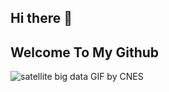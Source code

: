 ## Hi there 👋 
## Welcome To My Github


![satellite big data GIF by CNES](https://github.com/user-attachments/assets/42be3075-5d23-4e3e-903f-605a76b34fd6)

<!--
**aleysary/aleysary** is a ✨ _special_ ✨ repository because its `README.md` (this file) appears on your GitHub profile.

Here are some ideas to get you started:

- 🔭 I’m currently working on ...
- 🌱 I’m currently learning ...
- 👯 I’m looking to collaborate on ...
- 🤔 I’m looking for help with ...
- 💬 Ask me about ...
- 📫 How to reach me: ...
- 😄 Pronouns: ...
- ⚡ Fun fact: ...
-->

